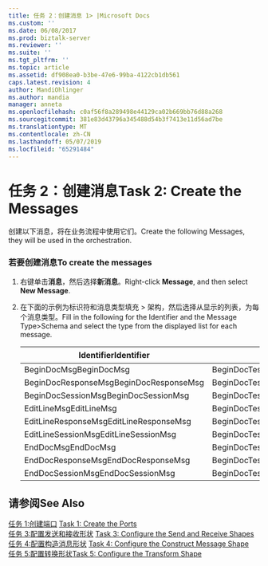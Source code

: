 ```yaml
---
title: 任务 2：创建消息 1> |Microsoft Docs
ms.custom: ''
ms.date: 06/08/2017
ms.prod: biztalk-server
ms.reviewer: ''
ms.suite: ''
ms.tgt_pltfrm: ''
ms.topic: article
ms.assetid: df908ea0-b3be-47e6-99ba-4122cb1db561
caps.latest.revision: 4
author: MandiOhlinger
ms.author: mandia
manager: anneta
ms.openlocfilehash: c0af56f8a289498e44129ca02b669bb76d88a268
ms.sourcegitcommit: 381e83d43796a345488d54b3f7413e11d56ad7be
ms.translationtype: MT
ms.contentlocale: zh-CN
ms.lasthandoff: 05/07/2019
ms.locfileid: "65291484"
---
```

# <a name="task-2-create-the-messages"></a><span data-ttu-id="a1216-102">任务 2：创建消息</span><span class="sxs-lookup"><span data-stu-id="a1216-102">Task 2: Create the Messages</span></span>
<span data-ttu-id="a1216-103">创建以下消息，将在业务流程中使用它们。</span><span class="sxs-lookup"><span data-stu-id="a1216-103">Create the following Messages, they will be used in the orchestration.</span></span>  
  
### <a name="to-create-the-messages"></a><span data-ttu-id="a1216-104">若要创建消息</span><span class="sxs-lookup"><span data-stu-id="a1216-104">To create the messages</span></span>  
  
1.  <span data-ttu-id="a1216-105">右键单击**消息**，然后选择**新消息**。</span><span class="sxs-lookup"><span data-stu-id="a1216-105">Right-click **Message**, and then select **New Message**.</span></span>  
  
2.  <span data-ttu-id="a1216-106">在下面的示例为标识符和消息类型填充 > 架构，然后选择从显示的列表，为每个消息类型。</span><span class="sxs-lookup"><span data-stu-id="a1216-106">Fill in the following for the Identifier and the Message Type>Schema and select the type from the displayed list for each message.</span></span>  
  
    |<span data-ttu-id="a1216-107">Identifier</span><span class="sxs-lookup"><span data-stu-id="a1216-107">Identifier</span></span>|<span data-ttu-id="a1216-108">消息类型 > 架构</span><span class="sxs-lookup"><span data-stu-id="a1216-108">Message Type>Schema</span></span>|  
    |----------------|--------------------------|  
    |<span data-ttu-id="a1216-109">BeginDocMsg</span><span class="sxs-lookup"><span data-stu-id="a1216-109">BeginDocMsg</span></span>|<span data-ttu-id="a1216-110">BeginDocTest.B4200310Service_1.F4211FSBeginDoc</span><span class="sxs-lookup"><span data-stu-id="a1216-110">BeginDocTest.B4200310Service_1.F4211FSBeginDoc</span></span>|  
    |<span data-ttu-id="a1216-111">BeginDocResponseMsg</span><span class="sxs-lookup"><span data-stu-id="a1216-111">BeginDocResponseMsg</span></span>|<span data-ttu-id="a1216-112">BeginDocTest.B4200310Service_1.F4211FSBeginDocResponse</span><span class="sxs-lookup"><span data-stu-id="a1216-112">BeginDocTest.B4200310Service_1.F4211FSBeginDocResponse</span></span>|  
    |<span data-ttu-id="a1216-113">BeginDocSessionMsg</span><span class="sxs-lookup"><span data-stu-id="a1216-113">BeginDocSessionMsg</span></span>|<span data-ttu-id="a1216-114">BeginDocTest.B4200310Service_1.F4211FSBeginDoc</span><span class="sxs-lookup"><span data-stu-id="a1216-114">BeginDocTest.B4200310Service_1.F4211FSBeginDoc</span></span>|  
    |<span data-ttu-id="a1216-115">EditLineMsg</span><span class="sxs-lookup"><span data-stu-id="a1216-115">EditLineMsg</span></span>|<span data-ttu-id="a1216-116">BeginDocTest.B4200310Service_1.F4211FSEditLine</span><span class="sxs-lookup"><span data-stu-id="a1216-116">BeginDocTest.B4200310Service_1.F4211FSEditLine</span></span>|  
    |<span data-ttu-id="a1216-117">EditLineResponseMsg</span><span class="sxs-lookup"><span data-stu-id="a1216-117">EditLineResponseMsg</span></span>|<span data-ttu-id="a1216-118">BeginDocTest.B4200310Service_1.F4211FSEditLineResponse</span><span class="sxs-lookup"><span data-stu-id="a1216-118">BeginDocTest.B4200310Service_1.F4211FSEditLineResponse</span></span>|  
    |<span data-ttu-id="a1216-119">EditLineSessionMsg</span><span class="sxs-lookup"><span data-stu-id="a1216-119">EditLineSessionMsg</span></span>|<span data-ttu-id="a1216-120">BeginDocTest.B4200310Service_1.F4211FSEditLine</span><span class="sxs-lookup"><span data-stu-id="a1216-120">BeginDocTest.B4200310Service_1.F4211FSEditLine</span></span>|  
    |<span data-ttu-id="a1216-121">EndDocMsg</span><span class="sxs-lookup"><span data-stu-id="a1216-121">EndDocMsg</span></span>|<span data-ttu-id="a1216-122">BeginDocTest.B4200310Service_1.F4211FSEndDoc</span><span class="sxs-lookup"><span data-stu-id="a1216-122">BeginDocTest.B4200310Service_1.F4211FSEndDoc</span></span>|  
    |<span data-ttu-id="a1216-123">EndDocResponseMsg</span><span class="sxs-lookup"><span data-stu-id="a1216-123">EndDocResponseMsg</span></span>|<span data-ttu-id="a1216-124">BeginDocTest.B4200310Service_1.F4211FSEndDocResponse</span><span class="sxs-lookup"><span data-stu-id="a1216-124">BeginDocTest.B4200310Service_1.F4211FSEndDocResponse</span></span>|  
    |<span data-ttu-id="a1216-125">EndDocSessionMsg</span><span class="sxs-lookup"><span data-stu-id="a1216-125">EndDocSessionMsg</span></span>|<span data-ttu-id="a1216-126">BeginDocTest.B4200310Service_1.F4211FSEndDoc</span><span class="sxs-lookup"><span data-stu-id="a1216-126">BeginDocTest.B4200310Service_1.F4211FSEndDoc</span></span>|  
  
## <a name="see-also"></a><span data-ttu-id="a1216-127">请参阅</span><span class="sxs-lookup"><span data-stu-id="a1216-127">See Also</span></span>  
 <span data-ttu-id="a1216-128">[任务 1:创建端口](../core/task-1-create-the-ports2.md) </span><span class="sxs-lookup"><span data-stu-id="a1216-128">[Task 1: Create the Ports](../core/task-1-create-the-ports2.md) </span></span>  
 <span data-ttu-id="a1216-129">[任务 3:配置发送和接收形状](../core/task-3-configure-the-send-and-receive-shapes1.md) </span><span class="sxs-lookup"><span data-stu-id="a1216-129">[Task 3: Configure the Send and Receive Shapes](../core/task-3-configure-the-send-and-receive-shapes1.md) </span></span>  
 <span data-ttu-id="a1216-130">[任务 4:配置构造消息形状](../core/task-4-configure-the-construct-message-shape2.md) </span><span class="sxs-lookup"><span data-stu-id="a1216-130">[Task 4: Configure the Construct Message Shape](../core/task-4-configure-the-construct-message-shape2.md) </span></span>  
 [<span data-ttu-id="a1216-131">任务 5:配置转换形状</span><span class="sxs-lookup"><span data-stu-id="a1216-131">Task 5: Configure the Transform Shape</span></span>](../core/task-5-configure-the-transform-shape1.md)